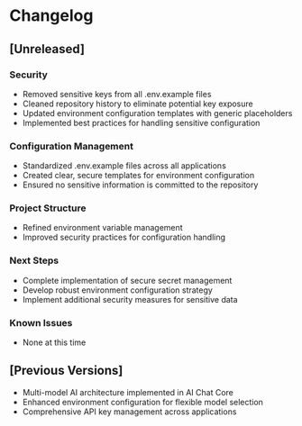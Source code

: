 # Changelog

## [Unreleased]

### Security
- Removed sensitive keys from all .env.example files
- Cleaned repository history to eliminate potential key exposure
- Updated environment configuration templates with generic placeholders
- Implemented best practices for handling sensitive configuration

### Configuration Management
- Standardized .env.example files across all applications
- Created clear, secure templates for environment configuration
- Ensured no sensitive information is committed to the repository

### Project Structure
- Refined environment variable management
- Improved security practices for configuration handling

### Next Steps
- Complete implementation of secure secret management
- Develop robust environment configuration strategy
- Implement additional security measures for sensitive data

### Known Issues
- None at this time

## [Previous Versions]
- Multi-model AI architecture implemented in AI Chat Core
- Enhanced environment configuration for flexible model selection
- Comprehensive API key management across applications